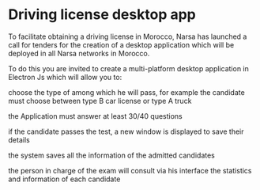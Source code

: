 # Driving license desktop app

To facilitate obtaining a driving license in Morocco, Narsa has launched a call for tenders for the creation of a desktop application which will be deployed in all Narsa networks in Morocco.

To do this you are invited to create a multi-platform desktop application in Electron Js which will allow you to:

choose the type of among which he will pass, for example the candidate must choose between type B car license or type A truck

the Application must answer at least 30/40 questions

if the candidate passes the test, a new window is displayed to save their details

the system saves all the information of the admitted candidates

the person in charge of the exam will consult via his interface the statistics and information of each candidate

